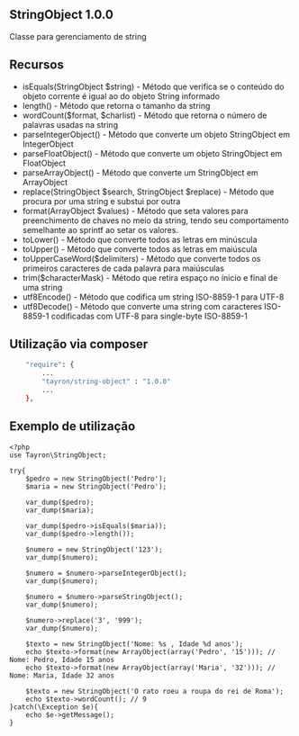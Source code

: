 ## StringObject 1.0.0

Classe para gerenciamento de string


## Recursos
  - isEquals(StringObject $string) - Método que verifica se o conteúdo do objeto corrente é igual ao do objeto String informado
  - length() - Método que retorna o tamanho da string
  - wordCount($format, $charlist) - Método que retorna o número de palavras usadas na string
  - parseIntegerObject() - Método que converte um objeto StringObject em IntegerObject
  - parseFloatObject() - Método que converte um objeto StringObject em FloatObject
  - parseArrayObject() - Método que converte um StringObject em ArrayObject
  - replace(StringObject $search, StringObject $replace) - Método que procura por uma string e substui por outra
  - format(ArrayObject $values) - Método que seta valores para preenchimento de chaves no meio da string, tendo seu comportamento semelhante ao sprintf ao setar os valores.
  - toLower() - Método que converte todos as letras em minúscula
  - toUpper() - Método que converte todos as letras em maiúscula
  - toUpperCaseWord($delimiters) - Método que converte todos os primeiros caracteres de cada palavra para maiúsculas
  - trim($characterMask) - Método que retira espaço no ínicio e final de uma string 
  - utf8Encode() - Método que codifica um string ISO-8859-1 para UTF-8
  - utf8Decode() - Método que converte uma string com caracteres ISO-8859-1 codificadas com UTF-8 para single-byte ISO-8859-1
  

## Utilização via composer

```sh
    "require": {
        ...
        "tayron/string-object" : "1.0.0"
        ... 
    },    
```

## Exemplo de utilização
```
<?php
use Tayron\StringObject;

try{    
    $pedro = new StringObject('Pedro');
    $maria = new StringObject('Pedro');
    
    var_dump($pedro);
    var_dump($maria);
    
    var_dump($pedro->isEquals($maria));
    var_dump($pedro->length());
    
    $numero = new StringObject('123');
    var_dump($numero);
    
    $numero = $numero->parseIntegerObject();
    var_dump($numero);
    
    $numero = $numero->parseStringObject();
    var_dump($numero);

    $numero->replace('3', '999');
    var_dump($numero);

    $texto = new StringObject('Nome: %s , Idade %d anos'); 
    echo $texto->format(new ArrayObject(array('Pedro', '15'))); // Nome: Pedro, Idade 15 anos
    echo $texto->format(new ArrayObject(array('Maria', '32'))); // Nome: Maria, Idade 32 anos   

    $texto = new StringObject('O rato roeu a roupa do rei de Roma');
    echo $texto->wordCount(); // 9
}catch(\Exception $e){
    echo $e->getMessage();
}
```
